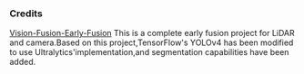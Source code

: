 ### Credits
[Vision-Fusion-Early-Fusion](https://github.com/HariPrasanth-SM/Vision-Fusion-Early-Fusion)
This is a complete early fusion project for LiDAR and camera.Based on this project,TensorFlow's YOLOv4 has been modified to use Ultralytics'implementation,and segmentation capabilities have been added.
